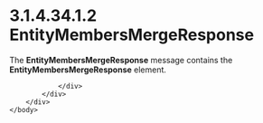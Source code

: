<html dir="LTR" xmlns:mshelp="http://msdn.microsoft.com/mshelp" xmlns:ddue="http://ddue.schemas.microsoft.com/authoring/2003/5" xmlns:xlink="http://www.w3.org/1999/xlink" xmlns:tool="http://www.microsoft.com/tooltip">
    <head>
        <meta http-equiv="Content-Type" content="text/html; CHARSET=utf-8"></meta>
        <meta name="save" content="history"></meta>
        <title>3.1.4.34.1.2 EntityMembersMergeResponse</title>
        <xml>
            <mshelp:toctitle title="3.1.4.34.1.2 EntityMembersMergeResponse"></mshelp:toctitle>
            <mshelp:rltitle title="[MS-SSMDSWS-15]: EntityMembersMergeResponse"></mshelp:rltitle>
            <mshelp:keyword index="A" term="05f26290-d22d-4fe2-a8d4-deba88a4012d"></mshelp:keyword>
            <mshelp:attr name="DCSext.ContentType" value="open specification"></mshelp:attr>
            <mshelp:attr name="AssetID" value="05f26290-d22d-4fe2-a8d4-deba88a4012d"></mshelp:attr>
            <mshelp:attr name="TopicType" value="kbRef"></mshelp:attr>
            <mshelp:attr name="DCSext.Title" value="[MS-SSMDSWS-15]: EntityMembersMergeResponse" />
        </xml>
    </head>
    <body>
        <div id="header">
            <h1 class="heading">3.1.4.34.1.2 EntityMembersMergeResponse</h1>
        </div>
        <div id="mainSection">
            <div id="mainBody">
                <div id="allHistory" class="saveHistory"></div>
                <div id="sectionSection0" class="section" name="collapseableSection">
                    

<p>The <b>EntityMembersMergeResponse</b> message contains the <b>EntityMembersMergeResponse</b>
element.</p>


                </div>
            </div>
        </div>
    </body>
</html>